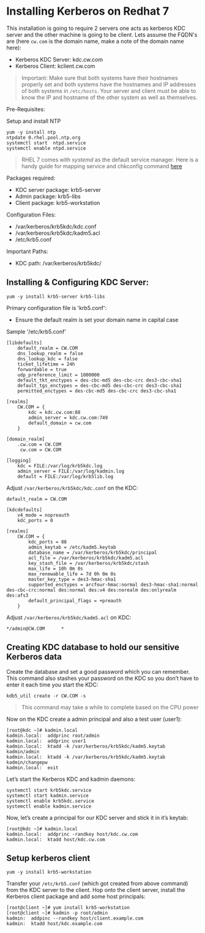 # Installing Kerberos on Redhat 7

This installation is going to require 2 servers one acts as kerberos KDC server
and the other machine is going to be client. Lets assume the FQDN's are (here
`cw.com` is the domain name, make a note of the domain name here):
  * Kerberos KDC Server: kdc.cw.com
  * Kerberos Client: kclient.cw.com

> Important: Make sure that both systems have their hostnames properly set and
> both systems have the hostnames and IP addresses of both systems in
> `/etc/hosts`. Your server and client must be able to know the IP and hostname
> of the other system as well as themselves.

Pre-Requisites:

Setup and install NTP

```
yum -y install ntp
ntpdate 0.rhel.pool.ntp.org
systemctl start  ntpd.service
systemctl enable ntpd.service
```

> RHEL 7 comes with *systemd* as the default service manager. Here is a handy
> guide for mapping service and chkconfig command [here](http://fedoraproject.org/wiki/SysVinit_to_Systemd_Cheatsheet)

Packages required:
  * KDC server package: krb5-server
  * Admin package: krb5-libs
  * Client package: krb5-workstation

Configuration Files:
  * /var/kerberos/krb5kdc/kdc.conf
  * /var/kerberos/krb5kdc/kadm5.acl
  * /etc/krb5.conf

Important Paths:
  * KDC path: /var/kerberos/krb5kdc/

## Installing & Configuring KDC Server:

```
yum -y install krb5-server krb5-libs
```

Primary configuration file is 'krb5.conf':
  * Ensure the default realm is set your domain name in capital case

Sample '/etc/krb5.conf'

```
[libdefaults]
    default_realm = CW.COM
    dns_lookup_realm = false
    dns_lookup_kdc = false
    ticket_lifetime = 24h
    forwardable = true
    udp_preference_limit = 1000000
    default_tkt_enctypes = des-cbc-md5 des-cbc-crc des3-cbc-sha1
    default_tgs_enctypes = des-cbc-md5 des-cbc-crc des3-cbc-sha1
    permitted_enctypes = des-cbc-md5 des-cbc-crc des3-cbc-sha1

[realms]
    CW.COM = {
        kdc = kdc.cw.com:88
        admin_server = kdc.cw.com:749
        default_domain = cw.com
    }

[domain_realm]
    .cw.com = CW.COM
     cw.com = CW.COM

[logging]
    kdc = FILE:/var/log/krb5kdc.log
    admin_server = FILE:/var/log/kadmin.log
    default = FILE:/var/log/krb5lib.log
```

Adjust `/var/kerberos/krb5kdc/kdc.conf` on the KDC:

```
default_realm = CW.COM

[kdcdefaults]
    v4_mode = nopreauth
    kdc_ports = 0

[realms]
    CW.COM = {
        kdc_ports = 88
        admin_keytab = /etc/kadm5.keytab
        database_name = /var/kerberos/krb5kdc/principal
        acl_file = /var/kerberos/krb5kdc/kadm5.acl
        key_stash_file = /var/kerberos/krb5kdc/stash
        max_life = 10h 0m 0s
        max_renewable_life = 7d 0h 0m 0s
        master_key_type = des3-hmac-sha1
        supported_enctypes = arcfour-hmac:normal des3-hmac-sha1:normal des-cbc-crc:normal des:normal des:v4 des:norealm des:onlyrealm des:afs3
        default_principal_flags = +preauth
    }
```

Adjust `/var/kerberos/krb5kdc/kadm5.acl` on KDC:

```
*/admin@CW.COM	    *
```

## Creating KDC database to hold our sensitive Kerberos data

Create the database and set a good password which you can remember. This command
also stashes your password on the KDC so you don’t have to enter it each time
you start the KDC:

```
kdb5_util create -r CW.COM -s
```

> This command may take a while to complete based on the CPU power

Now on the KDC create a admin principal and also a test user (user1):

```
[root@kdc ~]# kadmin.local
kadmin.local:  addprinc root/admin
kadmin.local:  addprinc user1
kadmin.local:  ktadd -k /var/kerberos/krb5kdc/kadm5.keytab kadmin/admin
kadmin.local:  ktadd -k /var/kerberos/krb5kdc/kadm5.keytab kadmin/changepw
kadmin.local:  exit
```

Let’s start the Kerberos KDC and kadmin daemons:

```
systemctl start krb5kdc.service
systemctl start kadmin.service
systemctl enable krb5kdc.service
systemctl enable kadmin.service
```

Now, let’s create a principal for our KDC server and stick it in it’s keytab:

```
[root@kdc ~]# kadmin.local
kadmin.local:  addprinc -randkey host/kdc.cw.com
kadmin.local:  ktadd host/kdc.cw.com
```

## Setup kerberos client

```
yum -y install krb5-workstation
```

Transfer your `/etc/krb5.conf` (which got created from above command) from the
KDC server to the client. Hop onto the client server, install the Kerberos
client package and add some host principals:

```
[root@client ~]# yum install krb5-workstation
[root@client ~]# kadmin -p root/admin
kadmin:  addpinc --randkey host/client.example.com
kadmin:  ktadd host/kdc.example.com
```
